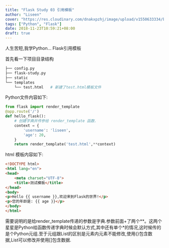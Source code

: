 ```yaml
---
title: "Flask Study 03 引用模板"
author: "Liseen"
cover: "https://res.cloudinary.com/dnakxpzhj/image/upload/v1550633334/blog/python.jpg"
tags: ["Python", "Flask"]
date: 2018-11-23T10:59:21+08:00
draft: true
---
```


人生苦短,我学Python... Flask引用模板

<!--more-->

首先看一下项目目录结构

```bash
├── config.py
├── flask-study.py
├── static
└── templates
    └── test.html   # 新建了test.html模板文件
```

Python文件内容如下:

```python
from flask import render_template
@app.route('/')
def hello_flask():
    # 创建字典并传参给 render_template 函数.
    context = {
        'username': 'liseen',
        'age': 20,
    }
    return render_template('test.html',**context)
```

html 模板内容如下:

```html
<!DOCTYPE html>
<html lang="en">
<head>
    <meta charset="UTF-8">
    <title>测试模板</title>
</head>
<body>
<p>Hello {{ username }},欢迎来到Flask的世界!</p>
<p>您的年龄是: {{ age }}</p>
</body>
</html>
```

需要说明的是给render_template传递的参数是字典.参数前面+了两个**。这两个星星是Python给函数传递字典时候会默认方式,其中还有单个*的情况,这时候传的是个Python元组.至于元组跟List的区别是元素内元素不能修改,使用{}包含数据,List可以修改并使用[]包含数据.



